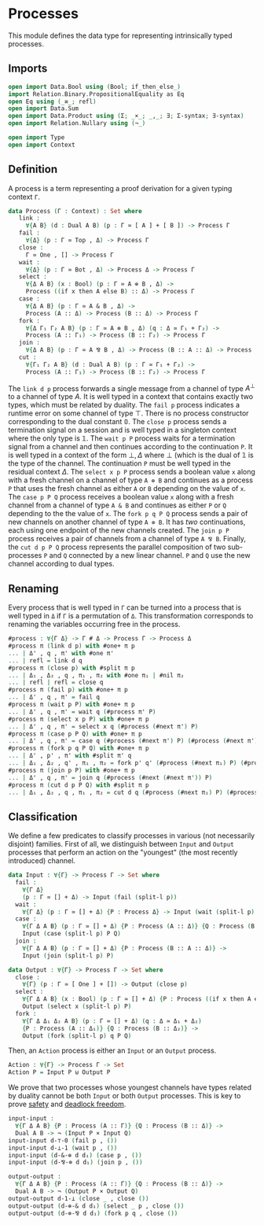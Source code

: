 # Processes

This module defines the data type for representing intrinsically
typed processes.

## Imports

```agda
open import Data.Bool using (Bool; if_then_else_)
import Relation.Binary.PropositionalEquality as Eq
open Eq using (_≡_; refl)
open import Data.Sum
open import Data.Product using (Σ; _×_; _,_; ∃; Σ-syntax; ∃-syntax)
open import Relation.Nullary using (¬_)

open import Type
open import Context
```

## Definition

A process is a term representing a proof derivation for a given
typing context `Γ`.

```agda
data Process (Γ : Context) : Set where
   link :
     ∀{A B} (d : Dual A B) (p : Γ ≃ [ A ] + [ B ]) -> Process Γ
   fail :
     ∀{Δ} (p : Γ ≃ Top , Δ) -> Process Γ
   close :
     Γ ≃ One , [] -> Process Γ
   wait :
     ∀{Δ} (p : Γ ≃ Bot , Δ) -> Process Δ -> Process Γ
   select :
     ∀{Δ A B} (x : Bool) (p : Γ ≃ A ⊕ B , Δ) ->
     Process ((if x then A else B) :: Δ) -> Process Γ
   case :
     ∀{Δ A B} (p : Γ ≃ A & B , Δ) ->
     Process (A :: Δ) -> Process (B :: Δ) -> Process Γ
   fork :
     ∀{Δ Γ₁ Γ₂ A B} (p : Γ ≃ A ⊗ B , Δ) (q : Δ ≃ Γ₁ + Γ₂) ->
     Process (A :: Γ₁) -> Process (B :: Γ₂) -> Process Γ
   join :
     ∀{Δ A B} (p : Γ ≃ A ⅋ B , Δ) -> Process (B :: A :: Δ) -> Process Γ
   cut :
     ∀{Γ₁ Γ₂ A B} (d : Dual A B) (p : Γ ≃ Γ₁ + Γ₂) ->
     Process (A :: Γ₁) -> Process (B :: Γ₂) -> Process Γ
```

The `link d p` process forwards a single message from a channel of
type $A^⊥$ to a channel of type $A$. It is well typed in a context
that contains exactly two types, which must be related by duality.
The `fail p` process indicates a runtime error on some channel of
type $⊤$. There is no process constructor corresponding to the dual
constant $\mathbb{0}$. The `close p` process sends a termination
signal on a session and is well typed in a singleton context where
the only type is $\mathbb{1}$.  The `wait p P` process waits for a
termination signal from a channel and then continues according to
the continuation `P`. It is well typed in a context of the form $⊥,
Δ$ where $⊥$ (which is the dual of $\mathbb{1}$ is the type of the
channel. The continuation `P` must be well typed in the residual
context $Δ$.  The `select x p P` process sends a boolean value `x`
along with a fresh channel on a channel of type `A ⊕ B` and
continues as a process `P` that uses the fresh channel as either `A`
or `B` depending on the value of `x`.  The `case p P Q` process
receives a boolean value `x` along with a fresh channel from a
channel of type `A & B` and continues as either `P` or `Q` depending
to the the value of `x`.  The `fork p q P Q` process sends a pair of
new channels on another channel of type `A ⊗ B`. It has *two*
continuations, each using one endpoint of the new channels created.
The `join p P` process receives a pair of channels from a channel of
type `A ⅋ B`.  Finally, the `cut d p P Q` process represents the
parallel composition of two sub-processes `P` and `Q` connected by a
new linear channel. `P` and `Q` use the new channel according to
dual types.

## Renaming

Every process that is well typed in `Γ` can be turned into a process
that is well typed in `Δ` if `Γ` is a permutation of `Δ`. This
transformation corresponds to renaming the variables occurring free
in the process.

```agda
#process : ∀{Γ Δ} -> Γ # Δ -> Process Γ -> Process Δ
#process π (link d p) with #one+ π p
... | Δ' , q , π' with #one π'
... | refl = link d q
#process π (close p) with #split π p
... | Δ₁ , Δ₂ , q , π₁ , π₂ with #one π₁ | #nil π₂
... | refl | refl = close q
#process π (fail p) with #one+ π p
... | Δ' , q , π' = fail q
#process π (wait p P) with #one+ π p
... | Δ' , q , π' = wait q (#process π' P)
#process π (select x p P) with #one+ π p
... | Δ' , q , π' = select x q (#process (#next π') P)
#process π (case p P Q) with #one+ π p
... | Δ' , q , π' = case q (#process (#next π') P) (#process (#next π') Q)
#process π (fork p q P Q) with #one+ π p
... | Δ' , p' , π' with #split π' q
... | Δ₁ , Δ₂ , q' , π₁ , π₂ = fork p' q' (#process (#next π₁) P) (#process (#next π₂) Q)
#process π (join p P) with #one+ π p
... | Δ' , q , π' = join q (#process (#next (#next π')) P)
#process π (cut d p P Q) with #split π p
... | Δ₁ , Δ₂ , q , π₁ , π₂ = cut d q (#process (#next π₁) P) (#process (#next π₂) Q)
```

## Classification

We define a few predicates to classify processes in various (not
necessarily disjoint) families. First of all, we distinguish between
`Input` and `Output` processes that perform an action on the
"youngest" (the most recently introduced) channel.

```agda
data Input : ∀{Γ} -> Process Γ -> Set where
  fail :
    ∀{Γ Δ}
    (p : Γ ≃ [] + Δ) -> Input (fail (split-l p))
  wait :
    ∀{Γ Δ} (p : Γ ≃ [] + Δ) {P : Process Δ} -> Input (wait (split-l p) P)
  case :
    ∀{Γ Δ A B} (p : Γ ≃ [] + Δ) {P : Process (A :: Δ)} {Q : Process (B :: Δ)} ->
    Input (case (split-l p) P Q)
  join :
    ∀{Γ Δ A B} (p : Γ ≃ [] + Δ) {P : Process (B :: A :: Δ)} ->
    Input (join (split-l p) P)

data Output : ∀{Γ} -> Process Γ -> Set where
  close :
    ∀{Γ} (p : Γ ≃ [ One ] + []) -> Output (close p)
  select :
    ∀{Γ Δ A B} (x : Bool) (p : Γ ≃ [] + Δ) {P : Process ((if x then A else B) :: Δ)} ->
    Output (select x (split-l p) P)
  fork :
    ∀{Γ Δ Δ₁ Δ₂ A B} (p : Γ ≃ [] + Δ) (q : Δ ≃ Δ₁ + Δ₂)
    {P : Process (A :: Δ₁)} {Q : Process (B :: Δ₂)} ->
    Output (fork (split-l p) q P Q)
```

Then, an `Action` process is either an `Input` or an `Output`
process.

```agda
Action : ∀{Γ} -> Process Γ -> Set
Action P = Input P ⊎ Output P
```

We prove that two processes whose youngest channels have types
related by duality cannot be both `Input` or both `Output`
processes. This is key to prove [safety](Safety.lagda.md) and
[deadlock freedom](DeadlockFreedom.lagda.md).

```agda
input-input :
  ∀{Γ Δ A B} {P : Process (A :: Γ)} {Q : Process (B :: Δ)} ->
  Dual A B -> ¬ (Input P × Input Q)
input-input d-⊤-0 (fail p , ())
input-input d-⊥-1 (wait p , ())
input-input (d-&-⊕ d d₁) (case p , ())
input-input (d-⅋-⊗ d d₁) (join p , ())

output-output :
  ∀{Γ Δ A B} {P : Process (A :: Γ)} {Q : Process (B :: Δ)} ->
  Dual A B -> ¬ (Output P × Output Q)
output-output d-1-⊥ (close _ , close ())
output-output (d-⊕-& d d₁) (select _ p , close ())
output-output (d-⊗-⅋ d d₁) (fork p q , close ())
```
